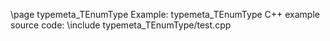 \page typemeta_TEnumType Example: typemeta_TEnumType
C++ example source code:
\include typemeta_TEnumType/test.cpp
